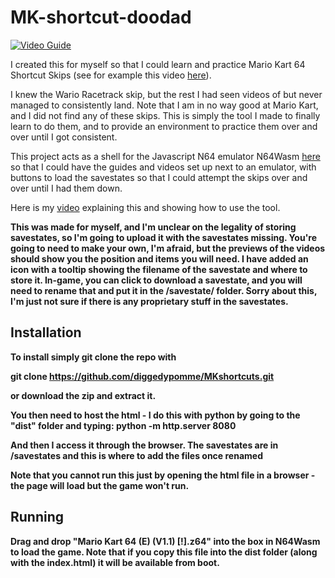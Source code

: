 # MK-shortcut-doodad


[![Video Guide](https://img.youtube.com/vi/PptLQPXxvG4/0.jpg)](https://www.youtube.com/watch?v=PptLQPXxvG4)

I created this for myself so that I could learn and practice Mario Kart 64 Shortcut Skips (see for example this video [here](https://youtu.be/8lNlByFLRjE)). 

I knew the Wario Racetrack skip, but the rest I had seen videos of but never managed to consistently land. Note that I am in no way good at Mario Kart, and I did not find any of these skips. This is simply the tool I made to finally learn to do them, and to provide an environment to practice them over and over until I got consistent.

This project acts as a shell for the Javascript N64 emulator N64Wasm [here](https://github.com/nbarkhina/N64Wasm) so that I could have the guides and videos set up next to an emulator, with buttons to load the savestates so that I could attempt the skips over and over until I had them down.

Here is my [video](https://www.youtube.com/watch?v=PptLQPXxvG4) explaining this and showing how to use the tool.

<b>This was made for myself, and I'm unclear on the legality of storing savestates, so I'm going to upload it with the savestates missing. You're going to need to make your own, I'm afraid, but the previews of the videos should show you the position and items you will need. I have added an icon with a tooltip showing the filename of the savestate and where to store it. In-game, you can click to download a savestate, and you will need to rename that and put it in the /savestate/ folder. Sorry about this, I'm just not sure if there is any proprietary stuff in the savestates.

## Installation

To install simply git clone the repo with

git clone https://github.com/diggedypomme/MKshortcuts.git

or download the zip and extract it.

You then need to host the html - I do this with python by going to the "dist" folder and typing:
python -m http.server 8080

And then I access it through the browser. The savestates are in /savestates and this is where to add the files once renamed

Note that you cannot run this just by opening the html file in a browser - the page will load but the game won't run. 

## Running 

Drag and drop "Mario Kart 64 (E) (V1.1) [!].z64" into the box in N64Wasm to load the game. Note that if you copy this file into the dist folder (along with the index.html) it will be available from boot.



